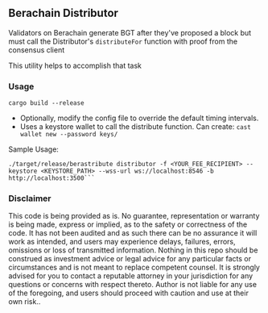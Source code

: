 

## Berachain Distributor

Validators on Berachain generate BGT after they've proposed a block but must call the Distributor's `distributeFor` function with proof from the consensus client

This utility helps to accomplish that task

### Usage


```shell
cargo build --release
```

- Optionally, modify the config file to override the default timing intervals.
- Uses a keystore wallet to call the distribute function. Can create:  `cast wallet new --password keys/`

Sample Usage:

```shell
./target/release/berastribute distributor -f <YOUR_FEE_RECIPIENT> --keystore <KEYSTORE_PATH> --wss-url ws://localhost:8546 -b http://localhost:3500```
```



### Disclaimer
This code is being provided as is. No guarantee, representation or warranty is being made, express or implied, as to the safety or correctness of the code. It has not been audited and as such there can be no assurance it will work as intended, and users may experience delays, failures, errors, omissions or loss of transmitted information. Nothing in this repo should be construed as investment advice or legal advice for any particular facts or circumstances and is not meant to replace competent counsel. It is strongly advised for you to contact a reputable attorney in your jurisdiction for any questions or concerns with respect thereto. Author is not liable for any use of the foregoing, and users should proceed with caution and use at their own risk..
